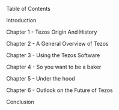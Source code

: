 Table of Contents

Introduction 

Chapter 1 - Tezos Origin And History

Chapter 2 - A General Overview of Tezos

Chapter 3 - Using the Tezos Software

Chapter 4 - So you want to be a baker
  
Chapter 5 - Under the hood

Chapter 6 - Outlook on the Future of Tezos

Conclusion


